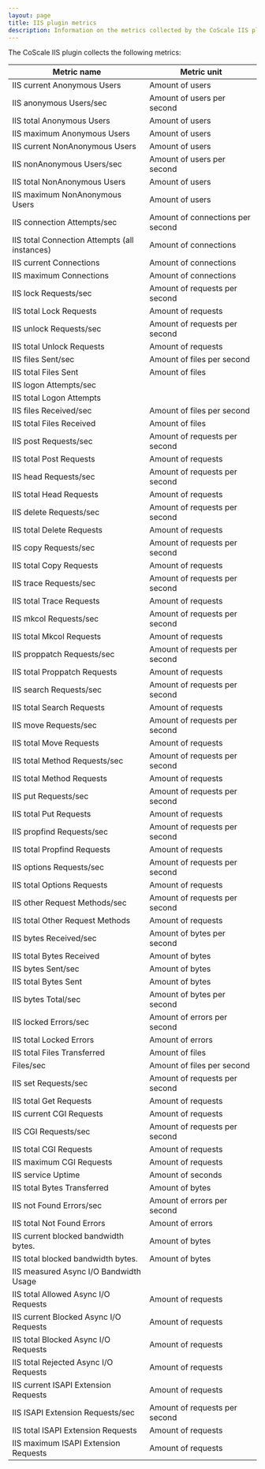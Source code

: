 ```yaml
---
layout: page
title: IIS plugin metrics
description: Information on the metrics collected by the CoScale IIS plugin.
---
```


The CoScale IIS plugin collects the following metrics:

|                    Metric name                  |           Metric unit            |
|-------------------------------------------------|----------------------------------|
| IIS current Anonymous Users                     | Amount of users                  |
| IIS anonymous Users/sec                         | Amount of users per second       |
| IIS total Anonymous Users                       | Amount of users                  |
| IIS maximum Anonymous Users                     | Amount of users                  |
| IIS current NonAnonymous Users                  | Amount of users                  |
| IIS nonAnonymous Users/sec                      | Amount of users per second       |
| IIS total NonAnonymous Users                    | Amount of users                  |
| IIS maximum NonAnonymous Users                  | Amount of users                  |
| IIS connection Attempts/sec                     | Amount of connections per second |
| IIS total Connection Attempts (all instances)   | Amount of connections            |
| IIS current Connections                         | Amount of connections            |
| IIS maximum Connections                         | Amount of connections            |
| IIS lock Requests/sec                           | Amount of requests per second    |
| IIS total Lock Requests                         | Amount of requests               |
| IIS unlock Requests/sec                         | Amount of requests per second    |
| IIS total Unlock Requests                       | Amount of requests               |
| IIS files Sent/sec                              | Amount of files per second       |
| IIS total Files Sent                            | Amount of files                  |
| IIS logon Attempts/sec                          |                                  |
| IIS total Logon Attempts                        |                                  |
| IIS files Received/sec                          | Amount of files per second       |
| IIS total Files Received                        | Amount of files                  |
| IIS post Requests/sec                           | Amount of requests per second    |
| IIS total Post Requests                         | Amount of requests               |
| IIS head Requests/sec                           | Amount of requests per second    |
| IIS total Head Requests                         | Amount of requests               |
| IIS delete Requests/sec                         | Amount of requests per second    |
| IIS total Delete Requests                       | Amount of requests               |
| IIS copy Requests/sec                           | Amount of requests per second    |
| IIS total Copy Requests                         | Amount of requests               |
| IIS trace Requests/sec                          | Amount of requests per second    |
| IIS total Trace Requests                        | Amount of requests               |
| IIS mkcol Requests/sec                          | Amount of requests per second    |
| IIS total Mkcol Requests                        | Amount of requests               |
| IIS proppatch Requests/sec                      | Amount of requests per second    |
| IIS total Proppatch Requests                    | Amount of requests               |
| IIS search Requests/sec                         | Amount of requests per second    |
| IIS total Search Requests                       | Amount of requests               |
| IIS move Requests/sec                           | Amount of requests per second    |
| IIS total Move Requests                         | Amount of requests               |
| IIS total Method Requests/sec                   | Amount of requests per second    |
| IIS total Method Requests                       | Amount of requests               |
| IIS put Requests/sec                            | Amount of requests per second    |
| IIS total Put Requests                          | Amount of requests               |
| IIS propfind Requests/sec                       | Amount of requests per second    |
| IIS total Propfind Requests                     | Amount of requests               |
| IIS options Requests/sec                        | Amount of requests per second    |
| IIS total Options Requests                      | Amount of requests               |
| IIS other Request Methods/sec                   | Amount of requests per second    |
| IIS total Other Request Methods                 | Amount of requests               |
| IIS bytes Received/sec                          | Amount of bytes per second       |
| IIS total Bytes Received                        | Amount of bytes                  |
| IIS bytes Sent/sec                              | Amount of bytes                  |
| IIS total Bytes Sent                            | Amount of bytes                  |
| IIS bytes Total/sec                             | Amount of bytes per second       |
| IIS locked Errors/sec                           | Amount of errors per second      |
| IIS total Locked Errors                         | Amount of errors                 |
| IIS total Files Transferred                     | Amount of files                  |
| Files/sec                                       | Amount of files per second       |
| IIS set Requests/sec                            | Amount of requests per second    |
| IIS total Get Requests                          | Amount of requests               |
| IIS current CGI Requests                        | Amount of requests               |
| IIS CGI Requests/sec                            | Amount of requests per second    |
| IIS total CGI Requests                          | Amount of requests               |
| IIS maximum CGI Requests                        | Amount of requests               |
| IIS service Uptime                              | Amount of seconds                |
| IIS total Bytes Transferred                     | Amount of bytes                  |
| IIS not Found Errors/sec                        | Amount of errors per second      |
| IIS total Not Found Errors                      | Amount of errors                 |
| IIS current blocked bandwidth bytes.            | Amount of bytes                  |
| IIS total blocked bandwidth bytes.              | Amount of bytes                  |
| IIS measured Async I/O Bandwidth Usage          |                                  |
| IIS total Allowed Async I/O Requests            | Amount of requests               |
| IIS current Blocked Async I/O Requests          | Amount of requests               |
| IIS total Blocked Async I/O Requests            | Amount of requests               |
| IIS total Rejected Async I/O Requests           | Amount of requests               |
| IIS current ISAPI Extension Requests            | Amount of requests               |
| IIS ISAPI Extension Requests/sec                | Amount of requests per second    |
| IIS total ISAPI Extension Requests              | Amount of requests               |
| IIS maximum ISAPI Extension Requests            | Amount of requests               |

